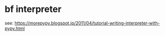 # bf interpreter

see: https://morepypy.blogspot.jp/2011/04/tutorial-writing-interpreter-with-pypy.html

